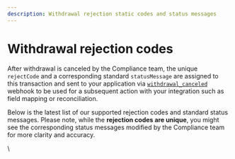 ```yaml
---
description: Withdrawal rejection static codes and status messages
---
```


# Withdrawal rejection codes

After withdrawal is canceled by the Compliance team, the unique `rejectCode` and a corresponding standard `statusMessage` are assigned to this transaction and sent to your application via [`withdrawal_canceled`](https://developer.flash-payments.com/webhooks#withdrawal\_cancelled) webhook to be used for a subsequent action with your integration such as field mapping or reconciliation.&#x20;

Below is the latest list of our supported rejection codes and standard status messages. Please note, while the **rejection codes are unique**, you might see the corresponding status messages modified by the Compliance team for more clarity and accuracy.&#x20;

\
